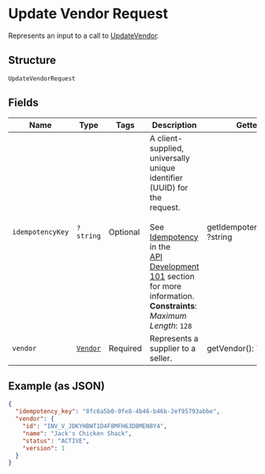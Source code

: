 
# Update Vendor Request

Represents an input to a call to [UpdateVendor](../../doc/apis/vendors.md#update-vendor).

## Structure

`UpdateVendorRequest`

## Fields

| Name | Type | Tags | Description | Getter | Setter |
|  --- | --- | --- | --- | --- | --- |
| `idempotencyKey` | `?string` | Optional | A client-supplied, universally unique identifier (UUID) for the<br>request.<br><br>See [Idempotency](https://developer.squareup.com/docs/basics/api101/idempotency) in the<br>[API Development 101](https://developer.squareup.com/docs/basics/api101/overview) section for more<br>information.<br>**Constraints**: *Maximum Length*: `128` | getIdempotencyKey(): ?string | setIdempotencyKey(?string idempotencyKey): void |
| `vendor` | [`Vendor`](../../doc/models/vendor.md) | Required | Represents a supplier to a seller. | getVendor(): Vendor | setVendor(Vendor vendor): void |

## Example (as JSON)

```json
{
  "idempotency_key": "8fc6a5b0-9fe8-4b46-b46b-2ef95793abbe",
  "vendor": {
    "id": "INV_V_JDKYHBWT1D4F8MFH63DBMEN8Y4",
    "name": "Jack's Chicken Shack",
    "status": "ACTIVE",
    "version": 1
  }
}
```

